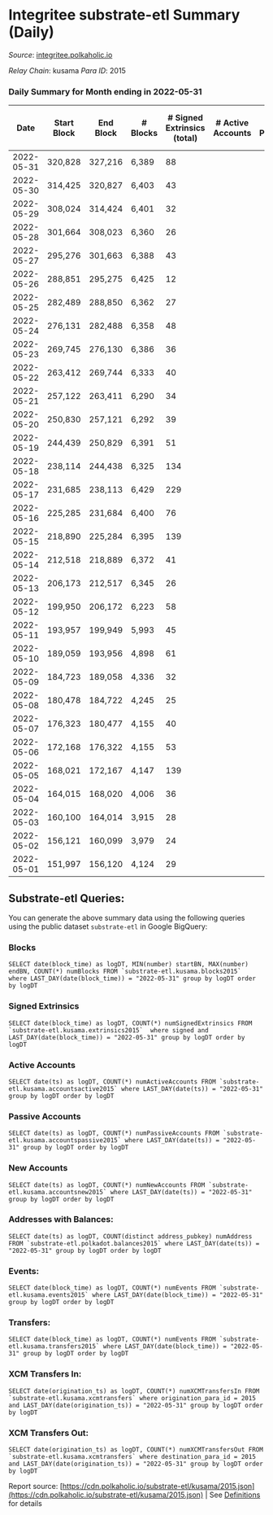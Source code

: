 # Integritee substrate-etl Summary (Daily)

_Source_: [integritee.polkaholic.io](https://integritee.polkaholic.io)

*Relay Chain*: kusama
*Para ID*: 2015



### Daily Summary for Month ending in 2022-05-31


| Date | Start Block | End Block | # Blocks | # Signed Extrinsics (total) | # Active Accounts | # Passive | # New | # Addresses with Balances | # Events | # Transfers | # XCM Transfers In | # XCM Transfers Out | Issues | 
| ---- | ----------- | --------- | -------- | --------------------------- | ----------------- | --------- | ----- | ------------------------- | -------- | ----------- | ------------------ | ------------------- | ------ |
| 2022-05-31 | 320,828 | 327,216 | 6,389 | 88 |  |  |  | 11,373 | 13,231 | 77 ($99,465.13) |   |   |  |
| 2022-05-30 | 314,425 | 320,827 | 6,403 | 43 |  |  |  | 11,370 | 13,036 | 24 ($7,492.45) | 1 ($0.07) | 1 ($0.70) |  |
| 2022-05-29 | 308,024 | 314,424 | 6,401 | 32 |  |  |  | 11,368 | 12,969 | 19 ($5,322.12) |   |   |  |
| 2022-05-28 | 301,664 | 308,023 | 6,360 | 26 |  |  |  | 11,365 | 12,857 | 14 ($1,769.53) |   |   |  |
| 2022-05-27 | 295,276 | 301,663 | 6,388 | 43 |  |  |  | 11,364 | 13,000 | 26 ($2,009.23) |   |   |  |
| 2022-05-26 | 288,851 | 295,275 | 6,425 | 12 |  |  |  | 11,361 | 12,914 | 6 ($282.71) |   |   |  |
| 2022-05-25 | 282,489 | 288,850 | 6,362 | 27 |  |  |  | 11,360 | 12,870 | 7 ($294.88) |   |   |  |
| 2022-05-24 | 276,131 | 282,488 | 6,358 | 48 |  |  |  | 11,359 | 12,977 | 9 ($467.61) | 1 ($0.77) | 2 ($1.54) |  |
| 2022-05-23 | 269,745 | 276,130 | 6,386 | 36 |  |  |  | 11,356 | 12,971 | 18 ($19,052.91) |   |   |  |
| 2022-05-22 | 263,412 | 269,744 | 6,333 | 40 |  |  |  | 11,352 | 12,870 | 25 ($2,499.10) |   |   |  |
| 2022-05-21 | 257,122 | 263,411 | 6,290 | 34 |  |  |  | 11,351 | 12,763 | 14 ($1,836.64) |   |   |  |
| 2022-05-20 | 250,830 | 257,121 | 6,292 | 39 |  |  |  | 11,350 | 12,810 | 19 ($2,843.41) |   |   |  |
| 2022-05-19 | 244,439 | 250,829 | 6,391 | 51 |  |  |  | 11,342 | 13,084 | 39 ($23,262.56) |   |   |  |
| 2022-05-18 | 238,114 | 244,438 | 6,325 | 134 |  |  |  | 11,338 | 13,343 | 118 ($42,184.44) |   |   |  |
| 2022-05-17 | 231,685 | 238,113 | 6,429 | 229 |  |  |  | 11,327 | 14,007 | 213 ($17,233.54) |   |   |  |
| 2022-05-16 | 225,285 | 231,684 | 6,400 | 76 |  |  |  | 11,326 | 13,183 | 54 ($13,527.84) |   |   |  |
| 2022-05-15 | 218,890 | 225,284 | 6,395 | 139 |  |  |  | 11,321 | 13,556 | 124 ($20,460.15) |   |   |  |
| 2022-05-14 | 212,518 | 218,889 | 6,372 | 41 |  |  |  | 11,300 | 12,962 | 27 ($5,331.81) |   |   |  |
| 2022-05-13 | 206,173 | 212,517 | 6,345 | 26 |  |  |  | 11,296 | 12,825 | 16 ($1,997.33) |   |   |  |
| 2022-05-12 | 199,950 | 206,172 | 6,223 | 58 |  |  |  | 11,295 | 12,759 | 38 ($2,425.30) |   |   |  |
| 2022-05-11 | 193,957 | 199,949 | 5,993 | 45 |  |  |  | 11,291 | 12,223 | 31 ($6,689.18) |   |   |  |
| 2022-05-10 | 189,059 | 193,956 | 4,898 | 61 |  |  |  | 11,286 | 10,105 | 34 ($13,711.38) |   |   |  |
| 2022-05-09 | 184,723 | 189,058 | 4,336 | 32 |  |  |  | 11,280 | 8,838 | 20 ($4,356.50) |   |   |  |
| 2022-05-08 | 180,478 | 184,722 | 4,245 | 25 |  |  |  | 11,277 | 8,617 | 13 ($1,028.54) |   |   |  |
| 2022-05-07 | 176,323 | 180,477 | 4,155 | 40 |  |  |  | 11,276 | 8,506 | 21 ($2,783.35) |   |   |  |
| 2022-05-06 | 172,168 | 176,322 | 4,155 | 53 |  |  |  | 11,275 | 8,606 | 34 ($30,635.37) |   |   |  |
| 2022-05-05 | 168,021 | 172,167 | 4,147 | 139 |  |  |  | 11,262 | 9,029 | 88 ($46,242.67) |   |   |  |
| 2022-05-04 | 164,015 | 168,020 | 4,006 | 36 |  |  |  | 11,245 | 8,204 | 20 ($3,863.65) |   |   |  |
| 2022-05-03 | 160,100 | 164,014 | 3,915 | 28 |  |  |  | 11,240 | 7,978 | 16 ($1,754.10) |   |   |  |
| 2022-05-02 | 156,121 | 160,099 | 3,979 | 24 |  |  |  | 11,237 | 8,076 | 9 ($3,699.70) |   |   |  |
| 2022-05-01 | 151,997 | 156,120 | 4,124 | 29 |  |  |  | 11,236 | 8,399 | 17 ($551.03) |   |   |  |

## Substrate-etl Queries:
You can generate the above summary data using the following queries using the public dataset `substrate-etl` in Google BigQuery:


### Blocks
```
SELECT date(block_time) as logDT, MIN(number) startBN, MAX(number) endBN, COUNT(*) numBlocks FROM `substrate-etl.kusama.blocks2015`  where LAST_DAY(date(block_time)) = "2022-05-31" group by logDT order by logDT
```


### Signed Extrinsics
```
SELECT date(block_time) as logDT, COUNT(*) numSignedExtrinsics FROM `substrate-etl.kusama.extrinsics2015`  where signed and LAST_DAY(date(block_time)) = "2022-05-31" group by logDT order by logDT
```


### Active Accounts
```
SELECT date(ts) as logDT, COUNT(*) numActiveAccounts FROM `substrate-etl.kusama.accountsactive2015` where LAST_DAY(date(ts)) = "2022-05-31" group by logDT order by logDT
```


### Passive Accounts
```
SELECT date(ts) as logDT, COUNT(*) numPassiveAccounts FROM `substrate-etl.kusama.accountspassive2015` where LAST_DAY(date(ts)) = "2022-05-31" group by logDT order by logDT
```


### New Accounts
```
SELECT date(ts) as logDT, COUNT(*) numNewAccounts FROM `substrate-etl.kusama.accountsnew2015` where LAST_DAY(date(ts)) = "2022-05-31" group by logDT order by logDT
```


### Addresses with Balances:
```
SELECT date(ts) as logDT, COUNT(distinct address_pubkey) numAddress FROM `substrate-etl.polkadot.balances2015` where LAST_DAY(date(ts)) = "2022-05-31" group by logDT order by logDT
```


### Events:
```
SELECT date(block_time) as logDT, COUNT(*) numEvents FROM `substrate-etl.kusama.events2015` where LAST_DAY(date(block_time)) = "2022-05-31" group by logDT order by logDT
```


### Transfers:
```
SELECT date(block_time) as logDT, COUNT(*) numEvents FROM `substrate-etl.kusama.transfers2015` where LAST_DAY(date(block_time)) = "2022-05-31" group by logDT order by logDT
```


### XCM Transfers In:
```
SELECT date(origination_ts) as logDT, COUNT(*) numXCMTransfersIn FROM `substrate-etl.kusama.xcmtransfers` where origination_para_id = 2015 and LAST_DAY(date(origination_ts)) = "2022-05-31" group by logDT order by logDT
```


### XCM Transfers Out:
```
SELECT date(origination_ts) as logDT, COUNT(*) numXCMTransfersOut FROM `substrate-etl.kusama.xcmtransfers` where destination_para_id = 2015 and LAST_DAY(date(origination_ts)) = "2022-05-31" group by logDT order by logDT
```



Report source: [https://cdn.polkaholic.io/substrate-etl/kusama/2015.json](https://cdn.polkaholic.io/substrate-etl/kusama/2015.json) | See [Definitions](/DEFINITIONS.md) for details

